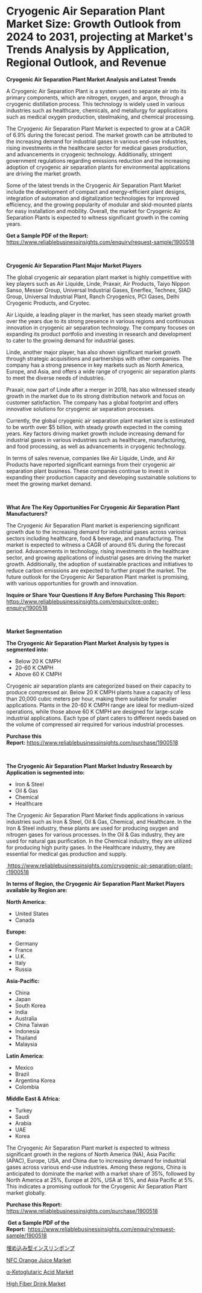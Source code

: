 <p><h1>Cryogenic Air Separation Plant Market Size: Growth Outlook from 2024 to 2031, projecting at Market's Trends Analysis by Application, Regional Outlook, and Revenue</h1></p><p><strong>Cryogenic Air Separation Plant Market Analysis and Latest Trends</strong></p>
<p><p>A Cryogenic Air Separation Plant is a system used to separate air into its primary components, which are nitrogen, oxygen, and argon, through a cryogenic distillation process. This technology is widely used in various industries such as healthcare, chemicals, and metallurgy for applications such as medical oxygen production, steelmaking, and chemical processing.</p><p>The Cryogenic Air Separation Plant Market is expected to grow at a CAGR of 6.9% during the forecast period. The market growth can be attributed to the increasing demand for industrial gases in various end-use industries, rising investments in the healthcare sector for medical gases production, and advancements in cryogenic technology. Additionally, stringent government regulations regarding emissions reduction and the increasing adoption of cryogenic air separation plants for environmental applications are driving the market growth.</p><p>Some of the latest trends in the Cryogenic Air Separation Plant Market include the development of compact and energy-efficient plant designs, integration of automation and digitalization technologies for improved efficiency, and the growing popularity of modular and skid-mounted plants for easy installation and mobility. Overall, the market for Cryogenic Air Separation Plants is expected to witness significant growth in the coming years.</p></p>
<p><strong>Get a Sample PDF of the Report:&nbsp;</strong> <a href="https://www.reliablebusinessinsights.com/enquiry/request-sample/1900518">https://www.reliablebusinessinsights.com/enquiry/request-sample/1900518</a></p>
<p>&nbsp;</p>
<p><strong>Cryogenic Air Separation Plant Major Market Players</strong></p>
<p><p>The global cryogenic air separation plant market is highly competitive with key players such as Air Liquide, Linde, Praxair, Air Products, Taiyo Nippon Sanso, Messer Group, Universal Industrial Gases, Enerflex, Technex, SIAD Group, Universal Industrial Plant, Ranch Cryogenics, PCI Gases, Delhi Cryogenic Products, and Cryotec.</p><p>Air Liquide, a leading player in the market, has seen steady market growth over the years due to its strong presence in various regions and continuous innovation in cryogenic air separation technology. The company focuses on expanding its product portfolio and investing in research and development to cater to the growing demand for industrial gases.</p><p>Linde, another major player, has also shown significant market growth through strategic acquisitions and partnerships with other companies. The company has a strong presence in key markets such as North America, Europe, and Asia, and offers a wide range of cryogenic air separation plants to meet the diverse needs of industries.</p><p>Praxair, now part of Linde after a merger in 2018, has also witnessed steady growth in the market due to its strong distribution network and focus on customer satisfaction. The company has a global footprint and offers innovative solutions for cryogenic air separation processes.</p><p>Currently, the global cryogenic air separation plant market size is estimated to be worth over $5 billion, with steady growth expected in the coming years. Key factors driving market growth include increasing demand for industrial gases in various industries such as healthcare, manufacturing, and food processing, as well as advancements in cryogenic technology.</p><p>In terms of sales revenue, companies like Air Liquide, Linde, and Air Products have reported significant earnings from their cryogenic air separation plant business. These companies continue to invest in expanding their production capacity and developing sustainable solutions to meet the growing market demand.</p></p>
<p>&nbsp;</p>
<p><strong>What Are The Key Opportunities For Cryogenic Air Separation Plant Manufacturers?</strong></p>
<p><p>The Cryogenic Air Separation Plant market is experiencing significant growth due to the increasing demand for industrial gases across various sectors including healthcare, food & beverage, and manufacturing. The market is expected to witness a CAGR of around 6% during the forecast period. Advancements in technology, rising investments in the healthcare sector, and growing applications of industrial gases are driving the market growth. Additionally, the adoption of sustainable practices and initiatives to reduce carbon emissions are expected to further propel the market. The future outlook for the Cryogenic Air Separation Plant market is promising, with various opportunities for growth and innovation.</p></p>
<p><strong>Inquire or Share Your Questions If Any Before Purchasing This Report:</strong> <a href="https://www.reliablebusinessinsights.com/enquiry/pre-order-enquiry/1900518">https://www.reliablebusinessinsights.com/enquiry/pre-order-enquiry/1900518</a></p>
<p>&nbsp;</p>
<p><strong>Market Segmentation</strong></p>
<p><strong>The Cryogenic Air Separation Plant Market Analysis by types is segmented into:</strong></p>
<p><ul><li>Below 20 K CMPH</li><li>20-60 K CMPH</li><li>Above 60 K CMPH</li></ul></p>
<p><p>Cryogenic air separation plants are categorized based on their capacity to produce compressed air. Below 20 K CMPH plants have a capacity of less than 20,000 cubic meters per hour, making them suitable for smaller applications. Plants in the 20-60 K CMPH range are ideal for medium-sized operations, while those above 60 K CMPH are designed for large-scale industrial applications. Each type of plant caters to different needs based on the volume of compressed air required for various industrial processes.</p></p>
<p><strong>Purchase this Report:&nbsp;</strong><a href="https://www.reliablebusinessinsights.com/purchase/1900518">https://www.reliablebusinessinsights.com/purchase/1900518</a></p>
<p>&nbsp;</p>
<p><strong>The Cryogenic Air Separation Plant Market Industry Research by Application is segmented into:</strong></p>
<p><ul><li>Iron & Steel</li><li>Oil & Gas</li><li>Chemical</li><li>Healthcare</li></ul></p>
<p><p>The Cryogenic Air Separation Plant Market finds applications in various industries such as Iron & Steel, Oil & Gas, Chemical, and Healthcare. In the Iron & Steel industry, these plants are used for producing oxygen and nitrogen gases for various processes. In the Oil & Gas industry, they are used for natural gas purification. In the Chemical industry, they are utilized for producing high purity gases. In the Healthcare industry, they are essential for medical gas production and supply.</p></p>
<p><a href="https://www.reliablebusinessinsights.com/cryogenic-air-separation-plant-r1900518">&nbsp;https://www.reliablebusinessinsights.com/cryogenic-air-separation-plant-r1900518</a></p>
<p><strong>In terms of Region, the Cryogenic Air Separation Plant Market Players available by Region are:</strong></p>
<p>
    <p> <strong> North America: </strong>
        <ul>
            <li>United States</li>
            <li>Canada</li>
        </ul>
        </p> 
    <p> <strong> Europe: </strong>
        <ul>
            <li>Germany</li>
            <li>France</li>
            <li>U.K.</li>
            <li>Italy</li>
            <li>Russia</li>
        </ul>
        </p> 
    <p> <strong> Asia-Pacific: </strong>
        <ul>
            <li>China</li>
            <li>Japan</li>
            <li>South Korea</li>
            <li>India</li>
            <li>Australia</li>
            <li>China Taiwan</li>
            <li>Indonesia</li>
            <li>Thailand</li>
            <li>Malaysia</li>
        </ul>
        </p> 
    <p> <strong> Latin America: </strong>
        <ul>
            <li>Mexico</li>
            <li>Brazil</li>
            <li>Argentina Korea</li>
            <li>Colombia</li>
        </ul>
        </p> 
    <p> <strong> Middle East & Africa: </strong>
        <ul>
            <li>Turkey</li>
            <li>Saudi</li>
            <li>Arabia</li>
            <li>UAE</li>
            <li>Korea</li>
        </ul>
    </p>
    </p>
<p><p>The Cryogenic Air Separation Plant market is expected to witness significant growth in the regions of North America (NA), Asia Pacific (APAC), Europe, USA, and China due to increasing demand for industrial gases across various end-use industries. Among these regions, China is anticipated to dominate the market with a market share of 35%, followed by North America at 25%, Europe at 20%, USA at 15%, and Asia Pacific at 5%. This indicates a promising outlook for the Cryogenic Air Separation Plant market globally.</p></p>
<p><strong>Purchase this Report: </strong><a href="https://www.reliablebusinessinsights.com/purchase/1900518">https://www.reliablebusinessinsights.com/purchase/1900518</a></p>
<p>&nbsp;<strong>Get a Sample PDF of the Report:&nbsp;&nbsp;</strong><a href="https://www.reliablebusinessinsights.com/enquiry/request-sample/1900518">https://www.reliablebusinessinsights.com/enquiry/request-sample/1900518</a></p>
<p><strong></strong></p>
<p><p><a href="https://github.com/mohamedbakry57/Market-Research-Report-List-5/blob/main/964570637293.md">埋め込み型インスリンポンプ</a></p><p><a href="https://github.com/Sherrillcrooksxa8i18ucf2m/Market-Research-Report-List-3/blob/main/nfc-orange-juice-market.md">NFC Orange Juice Market</a></p><p><a href="https://medium.com/@fosterfahey1016/%CE%B1-ketoglutaric-acid-market-trends-and-analysis-opportunities-and-challenges-for-future-growth-f3458c0c43a8">α-Ketoglutaric Acid Market</a></p><p><a href="https://github.com/AlysaLedner2023/Market-Research-Report-List-2/blob/main/high-fiber-drink-market.md">High Fiber Drink Market</a></p></p>
